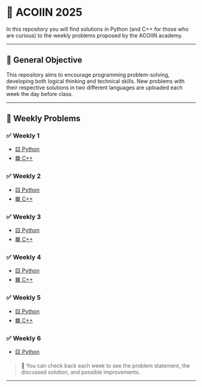 # 🧠 ACOIIN 2025

In this repository you will find solutions in Python (and C++ for those who are curious) to the weekly problems proposed by the ACOIIN academy.

---

## 🚀 General Objective

This repository aims to encourage programming problem-solving, developing both logical thinking and technical skills.
New problems with their respective solutions in two different languages ​​are uploaded each week the day before class.

---

## 📅 Weekly Problems

### ✅ Weekly 1
- [🟨 Python](./Semana%201/python)
- [🟦 C++](./Semana%201/cpp)

### ✅ Weekly 2
- [🟨 Python](./Semana%202/python)
- [🟦 C++](./Semana%202/cpp)

### ✅ Weekly 3
- [🟨 Python](./Semana%203/python)
- [🟦 C++](./Semana%203/cpp)

### ✅ Weekly 4
- [🟨 Python](./Semana%204/python)
- [🟦 C++](./Semana%204/cpp)

### ✅ Weekly 5
- [🟨 Python](./Semana%205/python)
- [🟦 C++](./Semana%205/cpp)

### ✅ Weekly 6
- [🟨 Python](./Semana%206)

> 📌 You can check back each week to see the problem statement, the discussed solution, and possible improvements.

---
